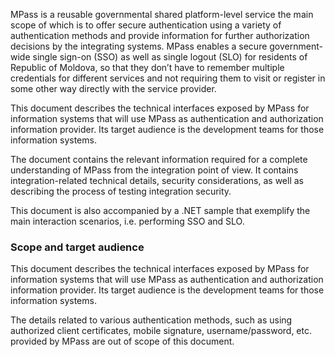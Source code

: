 
MPass is a reusable governmental shared platform-level service the main scope of which is to offer secure authentication using a variety of authentication methods and provide information for further authorization decisions by the integrating systems. MPass enables a secure government-wide single sign-on (SSO) as well as single logout (SLO) for residents of Republic of Moldova, so that they don’t have to remember multiple credentials for different services and not requiring them to visit or register in some other way directly with the service provider.

This document describes the technical interfaces exposed by MPass for information systems that will use MPass as authentication and authorization information provider. Its target audience is the development teams for those information systems.

The document contains the relevant information required for a complete understanding of MPass from the integration point of view. It contains integration-related technical details, security considerations, as well as describing the process of testing integration security.

This document is also accompanied by a .NET sample that exemplify the main interaction scenarios, i.e. performing SSO and SLO.

### Scope and target audience
This document describes the technical interfaces exposed by MPass for information systems that will use MPass as authentication and authorization information provider. Its target audience is the development teams for those information systems.

The details related to various authentication methods, such as using authorized client certificates, mobile signature, username/password, etc. provided by MPass are out of scope of this document.